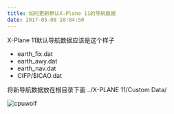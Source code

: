 ```yaml
---
title: 如何更新默认X-Plane 11的导航数据
date: 2017-05-08 10:04:50
---
```


X-Plane 11默认导航数据应该是这个样子


* earth_fix.dat
* earth_awy.dat
* earth_nav.dat
* CIFP/$ICAO.dat



将新导航数据放在根目录下面
../X-PLANE 11/Custom Data/


![cpuwolf](/images/data/attachment/201705/08/211057v11q819e0z58zw8r.jpg)
